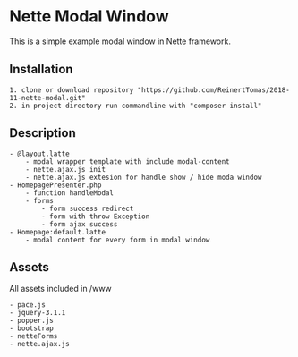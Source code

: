 Nette Modal Window
=============

This is a simple example modal window in Nette framework.


Installation
------------

	1. clone or download repository "https://github.com/ReinertTomas/2018-11-nette-modal.git"
	2. in project directory run commandline with "composer install"

Description
------------

    - @layout.latte
        - modal wrapper template with include modal-content
        - nette.ajax.js init
        - nette.ajax.js extesion for handle show / hide moda window
    - HomepagePresenter.php
        - function handleModal
        - forms
            - form success redirect
            - form with throw Exception
            - form ajax success
    - Homepage:default.latte
        - modal content for every form in modal window

Assets
------------

All assets included in /www

    - pace.js
    - jquery-3.1.1
    - popper.js
    - bootstrap
    - netteForms
    - nette.ajax.js
	
